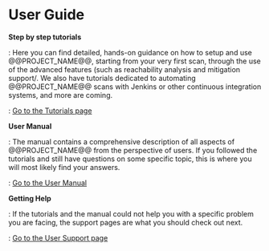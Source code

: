 # User Guide

__Step by step tutorials__

: Here you can find detailed, hands-on guidance on how to setup and use @@PROJECT_NAME@@, starting
from your very first scan, through the use of the advanced features (such as reachability analysis and mitigation support/.
We also have tutorials dedicated to automating @@PROJECT_NAME@@ scans with Jenkins or other continuous integration systems,
and more are coming.

: [Go to the Tutorials page](./tutorials/)

__User Manual__

: The manual contains a comprehensive description of all aspects of @@PROJECT_NAME@@ from the perspective of users. If you followed the tutorials and still have questions on some specific topic, this is where you will most likely find your answers.

: [Go to the User Manual](./manuals/)

__Getting Help__

: If the tutorials and the manual could not help you with a specific problem you are facing, the support pages are what you should check out next.

: [Go to the User Support page](./support/)
